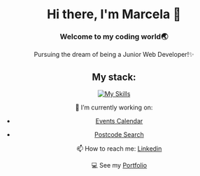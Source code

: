 <div id="header" align="center">
  
  # Hi there, I'm Marcela 👋
  
  ### Welcome to my coding world🌏 
  Pursuing the dream of being a Junior Web Developer!✨
    
  ## My stack:
[![My Skills](https://skillicons.dev/icons?i=react,ts,java,spring,js,vite,graphql,nodejs,nestjs,nextjs,mysql,html,bootstrap,css,tailwind&theme=light)](https://skillicons.dev)
  
  🔭 I’m currently working on: 
* [Events Calendar](https://github.com/marcelamejiao/Events-Calendar)
* [Postcode Search](https://github.com/marcelamejiao/Postcode-Search)


  📫 How to reach me: [Linkedin](https://www.linkedin.com/in/wmarcelamejia) 

  💻 See my [Portfolio](https://marcelamejiao.github.io/Portfolio-Scss/) 

</div>
